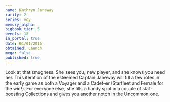 ```yaml
---
name: Kathryn Janeway
rarity: 2
series: voy
memory_alpha:
bigbook_tier: 5
events: 18
in_portal: true
date: 01/01/2016
obtained: Launch
mega: false
published: true
---
```


Look at that smugness. She sees you, new player, and she knows you need her. This iteration of the esteemed Captain Janeway will fill a few roles in the early game as both a Voyager and a Cadet-er (Starfleet and Female for the win!). For everyone else, she fills a handy spot in a couple of stat-boosting Collections and gives you another notch in the Uncommon one.
